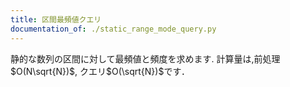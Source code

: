 ```yaml
---
title: 区間最頻値クエリ
documentation_of: ./static_range_mode_query.py
---
```


静的な数列の区間に対して最頻値と頻度を求めます.
計算量は,前処理$O(N\sqrt{N})$, クエリ$O(\sqrt{N})$です．

